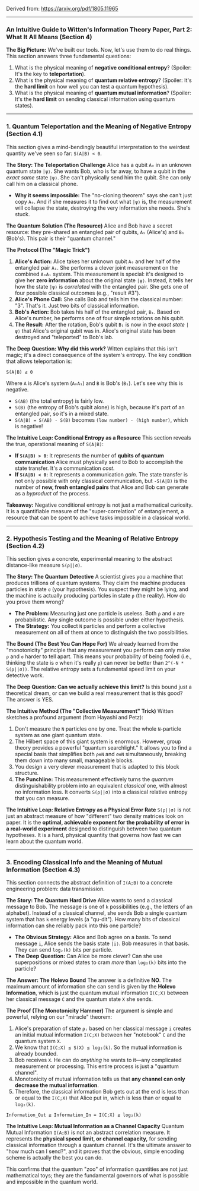Derived from: https://arxiv.org/pdf/1805.11965

---

### **An Intuitive Guide to Witten's Information Theory Paper, Part 2: What It All Means (Section 4)**

**The Big Picture:** We've built our tools. Now, let's use them to do real things. This section answers three fundamental questions:

1.  What is the physical meaning of **negative conditional entropy**? (Spoiler: It's the key to **teleportation**).
2.  What is the physical meaning of **quantum relative entropy**? (Spoiler: It's the **hard limit** on how well you can test a quantum hypothesis).
3.  What is the physical meaning of **quantum mutual information**? (Spoiler: It's the **hard limit** on sending classical information using quantum states).

---

### 1. Quantum Teleportation and the Meaning of Negative Entropy (Section 4.1)

This section gives a mind-bendingly beautiful interpretation to the weirdest quantity we've seen so far: `S(A|B) < 0`.

**The Story: The Teleportation Challenge**
Alice has a qubit `A₀` in an unknown quantum state `|ψ⟩`. She wants Bob, who is far away, to have a qubit in the *exact same* state `|ψ⟩`. She can't physically send him the qubit. She can only call him on a classical phone.

*   **Why it seems impossible:** The "no-cloning theorem" says she can't just copy `A₀`. And if she measures it to find out what `|ψ⟩` is, the measurement will collapse the state, destroying the very information she needs. She's stuck.

**The Quantum Solution (The Resource)**
Alice and Bob have a secret resource: they pre-shared an entangled pair of qubits, `A₁` (Alice's) and `B₁` (Bob's). This pair is their "quantum channel."

**The Protocol (The "Magic Trick")**
1.  **Alice's Action:** Alice takes her unknown qubit `A₀` and her half of the entangled pair `A₁`. She performs a clever joint measurement on the combined `A₀A₁` system. This measurement is special: it's designed to give her **zero information** about the original state `|ψ⟩`. Instead, it tells her how the state `|ψ⟩` is *correlated* with the entangled pair. She gets one of four possible classical outcomes (e.g., "result #3").
2.  **Alice's Phone Call:** She calls Bob and tells him the classical number: "3". That's it. Just two bits of classical information.
3.  **Bob's Action:** Bob takes his half of the entangled pair, `B₁`. Based on Alice's number, he performs one of four simple rotations on his qubit.
4.  **The Result:** After the rotation, Bob's qubit `B₁` is now in the *exact state* `|ψ⟩` that Alice's original qubit was in. Alice's original state has been destroyed and "teleported" to Bob's lab.

**The Deep Question: Why did this work?**
Witten explains that this isn't magic; it's a direct consequence of the system's entropy. The key condition that allows teleportation is:

`S(A|B) ≤ 0`

Where `A` is Alice's system (`A₀A₁`) and `B` is Bob's (`B₁`). Let's see why this is negative.
*   `S(AB)` (the total entropy) is fairly low.
*   `S(B)` (the entropy of Bob's qubit alone) is high, because it's part of an entangled pair, so it's in a mixed state.
*   `S(A|B) = S(AB) - S(B)` becomes `(low number) - (high number)`, which is negative!

**The Intuitive Leap: Conditional Entropy as a Resource**
This section reveals the true, operational meaning of `S(A|B)`:

*   **If `S(A|B) > 0`:** It represents the number of **qubits of quantum communication** Alice must physically send to Bob to accomplish the state transfer. It's a communication *cost*.
*   **If `S(A|B) < 0`:** It represents a communication *gain*. The state transfer is not only possible with only classical communication, but `-S(A|B)` is the number of **new, fresh entangled pairs** that Alice and Bob can generate as a *byproduct* of the process.

**Takeaway:** Negative conditional entropy is not just a mathematical curiosity. It is a quantifiable measure of the "super-correlation" of entanglement, a resource that can be spent to achieve tasks impossible in a classical world.

---

### 2. Hypothesis Testing and the Meaning of Relative Entropy (Section 4.2)

This section gives a concrete, experimental meaning to the abstract distance-like measure `S(ρ||σ)`.

**The Story: The Quantum Detective**
A scientist gives you a machine that produces trillions of quantum systems. They claim the machine produces particles in state `σ` (your hypothesis). You suspect they might be lying, and the machine is actually producing particles in state `ρ` (the reality). How do you prove them wrong?

*   **The Problem:** Measuring just one particle is useless. Both `ρ` and `σ` are probabilistic. Any single outcome is possible under either hypothesis.
*   **The Strategy:** You collect `N` particles and perform a collective measurement on all of them at once to distinguish the two possibilities.

**The Bound (The Best You Can Hope For)**
We already learned from the "monotonicity" principle that any measurement you perform can only make `ρ` and `σ` harder to tell apart. This means your probability of being fooled (i.e., thinking the state is `σ` when it's really `ρ`) can never be better than `2^(-N * S(ρ||σ))`. The relative entropy sets a fundamental speed limit on your detective work.

**The Deep Question: Can we actually achieve this limit?**
Is this bound just a theoretical dream, or can we build a real measurement that is this good? The answer is YES.

**The Intuitive Method (The "Collective Measurement" Trick)**
Witten sketches a profound argument (from Hayashi and Petz):
1.  Don't measure the `N` particles one by one. Treat the whole `N`-particle system as one giant quantum state.
2.  The Hilbert space of this giant system is enormous. However, group theory provides a powerful "quantum searchlight." It allows you to find a special basis that simplifies both `ρ⊗N` and `σ⊗N` simultaneously, breaking them down into many small, manageable blocks.
3.  You design a very clever measurement that is adapted to this block structure.
4.  **The Punchline:** This measurement effectively turns the *quantum* distinguishability problem into an equivalent *classical* one, with almost no information loss. It converts `S(ρ||σ)` into a classical relative entropy that you can measure.

**The Intuitive Leap: Relative Entropy as a Physical Error Rate**
`S(ρ||σ)` is not just an abstract measure of how "different" two density matrices look on paper. It is the **optimal, achievable exponent for the probability of error in a real-world experiment** designed to distinguish between two quantum hypotheses. It is a hard, physical quantity that governs how fast we can learn about the quantum world.

---

### 3. Encoding Classical Info and the Meaning of Mutual Information (Section 4.3)

This section connects the abstract definition of `I(A;B)` to a concrete engineering problem: data transmission.

**The Story: The Quantum Hard Drive**
Alice wants to send a classical message to Bob. The message is one of `k` possibilities (e.g., the letters of an alphabet). Instead of a classical channel, she sends Bob a single quantum system that has `k` energy levels (a "qu-dit"). How many bits of classical information can she reliably pack into this one particle?

*   **The Obvious Strategy:** Alice and Bob agree on a basis. To send message `i`, Alice sends the basis state `|i⟩`. Bob measures in that basis. They can send `log₂(k)` bits per particle.
*   **The Deep Question:** Can Alice be more clever? Can she use superpositions or mixed states to cram *more* than `log₂(k)` bits into the particle?

**The Answer: The Holevo Bound**
The answer is a definitive **NO**. The maximum amount of information she can send is given by the **Holevo Information**, which is just the quantum mutual information `I(C;X)` between her classical message `C` and the quantum state `X` she sends.

**The Proof (The Monotonicity Hammer)**
The argument is simple and powerful, relying on our "miracle" theorem:
1.  Alice's preparation of state `ρᵢ` based on her classical message `i` creates an initial mutual information `I(C;X)` between her "notebook" `C` and the quantum system `X`.
2.  We know that `I(C;X) ≤ S(X) ≤ log₂(k)`. So the mutual information is already bounded.
3.  Bob receives `X`. He can do *anything* he wants to it—any complicated measurement or processing. This entire process is just a "quantum channel".
4.  Monotonicity of mutual information tells us that **any channel can only decrease the mutual information**.
5.  Therefore, the classical information Bob gets out at the end is less than or equal to the `I(C;X)` that Alice put in, which is less than or equal to `log₂(k)`.

`Information_Out ≤ Information_In = I(C;X) ≤ log₂(k)`

**The Intuitive Leap: Mutual Information as a Channel Capacity**
Quantum Mutual Information `I(A;B)` is not an abstract correlation measure. It represents the **physical speed limit, or channel capacity,** for sending classical information through a quantum channel. It's the ultimate answer to "how much can I send?", and it proves that the obvious, simple encoding scheme is actually the best you can do.

This confirms that the quantum "zoo" of information quantities are not just mathematical toys; they are the fundamental governors of what is possible and impossible in the quantum world.
